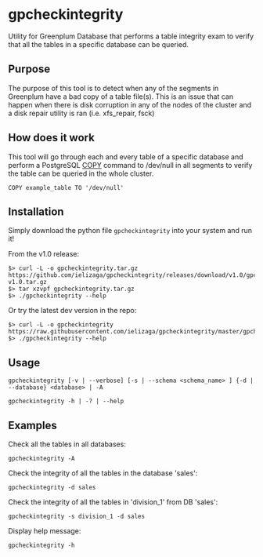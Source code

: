 # gpcheckintegrity
Utility for Greenplum Database that performs a table integrity exam to verify that all
the tables in a specific database can be queried.

## Purpose
The purpose of this tool is to detect when any of the segments in Greenplum
have a bad copy of a table file(s). This is an issue that can happen when there is disk
corruption in any of the nodes of the cluster and a disk repair utility is ran
(i.e. xfs_repair, fsck)

## How does it work
This tool will go through each and every table of a specific database and perform a
PostgreSQL [COPY](http://www.postgresql.org/docs/9.1/static/sql-copy.html) command to
/dev/null in all segments to verify the table can be queried in the whole cluster.

```
COPY example_table TO '/dev/null'
```

## Installation
Simply download the python file `gpcheckintegrity` into your system and run it!

From the v1.0 release:

```
$> curl -L -o gpcheckintegrity.tar.gz https://github.com/ielizaga/gpcheckintegrity/releases/download/v1.0/gpcheckintegrity-v1.0.tar.gz
$> tar xzvpf gpcheckintegrity.tar.gz
$> ./gpcheckintegrity --help
```

Or try the latest dev version in the repo:

```
$> curl -L -o gpcheckintegrity https://raw.githubusercontent.com/ielizaga/gpcheckintegrity/master/gpcheckintegrity
$> ./gpcheckintegrity --help
```

## Usage

```
gpcheckintegrity [-v | --verbose] [-s | --schema <schema_name> ] {-d | --database} <database> | -A
```
```
gpcheckintegrity -h | -? | --help
```

## Examples

Check all the tables in all databases:

`gpcheckintegrity -A`

Check the integrity of all the tables in the database 'sales':

`gpcheckintegrity -d sales`

Check the integrity of all the tables in 'division_1' from DB 'sales':

`gpcheckintegrity -s division_1 -d sales`

Display help message:

`gpcheckintegrity -h`
